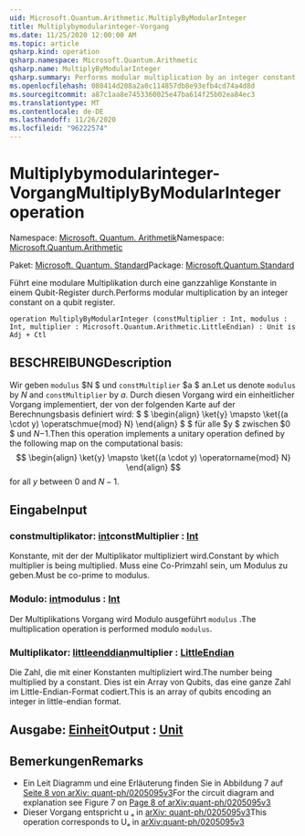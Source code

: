 ```yaml
---
uid: Microsoft.Quantum.Arithmetic.MultiplyByModularInteger
title: Multiplybymodularinteger-Vorgang
ms.date: 11/25/2020 12:00:00 AM
ms.topic: article
qsharp.kind: operation
qsharp.namespace: Microsoft.Quantum.Arithmetic
qsharp.name: MultiplyByModularInteger
qsharp.summary: Performs modular multiplication by an integer constant on a qubit register.
ms.openlocfilehash: 080414d208a2a0c114857db8e93efb4cd74a4d8d
ms.sourcegitcommit: a87c1aa8e7453360025e47ba614f25b02ea84ec3
ms.translationtype: MT
ms.contentlocale: de-DE
ms.lasthandoff: 11/26/2020
ms.locfileid: "96222574"
---
```

# <a name="multiplybymodularinteger-operation"></a><span data-ttu-id="a8acf-102">Multiplybymodularinteger-Vorgang</span><span class="sxs-lookup"><span data-stu-id="a8acf-102">MultiplyByModularInteger operation</span></span>

<span data-ttu-id="a8acf-103">Namespace: [Microsoft. Quantum. Arithmetik](xref:Microsoft.Quantum.Arithmetic)</span><span class="sxs-lookup"><span data-stu-id="a8acf-103">Namespace: [Microsoft.Quantum.Arithmetic](xref:Microsoft.Quantum.Arithmetic)</span></span>

<span data-ttu-id="a8acf-104">Paket: [Microsoft. Quantum. Standard](https://nuget.org/packages/Microsoft.Quantum.Standard)</span><span class="sxs-lookup"><span data-stu-id="a8acf-104">Package: [Microsoft.Quantum.Standard](https://nuget.org/packages/Microsoft.Quantum.Standard)</span></span>


<span data-ttu-id="a8acf-105">Führt eine modulare Multiplikation durch eine ganzzahlige Konstante in einem Qubit-Register durch.</span><span class="sxs-lookup"><span data-stu-id="a8acf-105">Performs modular multiplication by an integer constant on a qubit register.</span></span>

```qsharp
operation MultiplyByModularInteger (constMultiplier : Int, modulus : Int, multiplier : Microsoft.Quantum.Arithmetic.LittleEndian) : Unit is Adj + Ctl
```


## <a name="description"></a><span data-ttu-id="a8acf-106">BESCHREIBUNG</span><span class="sxs-lookup"><span data-stu-id="a8acf-106">Description</span></span>

<span data-ttu-id="a8acf-107">Wir geben `modulus` $N $ und `constMultiplier` $a $ an.</span><span class="sxs-lookup"><span data-stu-id="a8acf-107">Let us denote `modulus` by $N$ and `constMultiplier` by $a$.</span></span>
<span data-ttu-id="a8acf-108">Durch diesen Vorgang wird ein einheitlicher Vorgang implementiert, der von der folgenden Karte auf der Berechnungsbasis definiert wird: $ $ \begin{align} \ket{y} \mapsto \ket{(a \cdot y) \operatschmue{mod} N} \end{align} $ $ für alle $y $ zwischen $0 $ und $N-$1.</span><span class="sxs-lookup"><span data-stu-id="a8acf-108">Then this operation implements a unitary operation defined by the following map on the computational basis: $$ \begin{align} \ket{y} \mapsto \ket{(a \cdot y) \operatorname{mod} N} \end{align} $$ for all $y$ between $0$ and $N - 1$.</span></span>

## <a name="input"></a><span data-ttu-id="a8acf-109">Eingabe</span><span class="sxs-lookup"><span data-stu-id="a8acf-109">Input</span></span>

### <a name="constmultiplier--int"></a><span data-ttu-id="a8acf-110">constmultiplikator: [int](xref:microsoft.quantum.lang-ref.int)</span><span class="sxs-lookup"><span data-stu-id="a8acf-110">constMultiplier : [Int](xref:microsoft.quantum.lang-ref.int)</span></span>

<span data-ttu-id="a8acf-111">Konstante, mit der der Multiplikator multipliziert wird.</span><span class="sxs-lookup"><span data-stu-id="a8acf-111">Constant by which multiplier is being multiplied.</span></span> <span data-ttu-id="a8acf-112">Muss eine Co-Primzahl sein, um Modulus zu geben.</span><span class="sxs-lookup"><span data-stu-id="a8acf-112">Must be co-prime to modulus.</span></span>


### <a name="modulus--int"></a><span data-ttu-id="a8acf-113">Modulo: [int](xref:microsoft.quantum.lang-ref.int)</span><span class="sxs-lookup"><span data-stu-id="a8acf-113">modulus : [Int](xref:microsoft.quantum.lang-ref.int)</span></span>

<span data-ttu-id="a8acf-114">Der Multiplikations Vorgang wird Modulo ausgeführt `modulus` .</span><span class="sxs-lookup"><span data-stu-id="a8acf-114">The multiplication operation is performed modulo `modulus`.</span></span>


### <a name="multiplier--littleendian"></a><span data-ttu-id="a8acf-115">Multiplikator: [littleenddian](xref:Microsoft.Quantum.Arithmetic.LittleEndian)</span><span class="sxs-lookup"><span data-stu-id="a8acf-115">multiplier : [LittleEndian](xref:Microsoft.Quantum.Arithmetic.LittleEndian)</span></span>

<span data-ttu-id="a8acf-116">Die Zahl, die mit einer Konstanten multipliziert wird.</span><span class="sxs-lookup"><span data-stu-id="a8acf-116">The number being multiplied by a constant.</span></span>
<span data-ttu-id="a8acf-117">Dies ist ein Array von Qubits, das eine ganze Zahl im Little-Endian-Format codiert.</span><span class="sxs-lookup"><span data-stu-id="a8acf-117">This is an array of qubits encoding an integer in little-endian format.</span></span>



## <a name="output--unit"></a><span data-ttu-id="a8acf-118">Ausgabe: [Einheit](xref:microsoft.quantum.lang-ref.unit)</span><span class="sxs-lookup"><span data-stu-id="a8acf-118">Output : [Unit](xref:microsoft.quantum.lang-ref.unit)</span></span>



## <a name="remarks"></a><span data-ttu-id="a8acf-119">Bemerkungen</span><span class="sxs-lookup"><span data-stu-id="a8acf-119">Remarks</span></span>

- <span data-ttu-id="a8acf-120">Ein Leit Diagramm und eine Erläuterung finden Sie in Abbildung 7 auf [Seite 8 von arXiv: quant-ph/0205095v3](https://arxiv.org/pdf/quant-ph/0205095v3.pdf#page=8)</span><span class="sxs-lookup"><span data-stu-id="a8acf-120">For the circuit diagram and explanation see Figure 7 on [Page 8 of arXiv:quant-ph/0205095v3](https://arxiv.org/pdf/quant-ph/0205095v3.pdf#page=8)</span></span>
- <span data-ttu-id="a8acf-121">Dieser Vorgang entspricht u ₐ in [arXiv: quant-ph/0205095v3](https://arxiv.org/pdf/quant-ph/0205095v3.pdf)</span><span class="sxs-lookup"><span data-stu-id="a8acf-121">This operation corresponds to Uₐ in [arXiv:quant-ph/0205095v3](https://arxiv.org/pdf/quant-ph/0205095v3.pdf)</span></span>